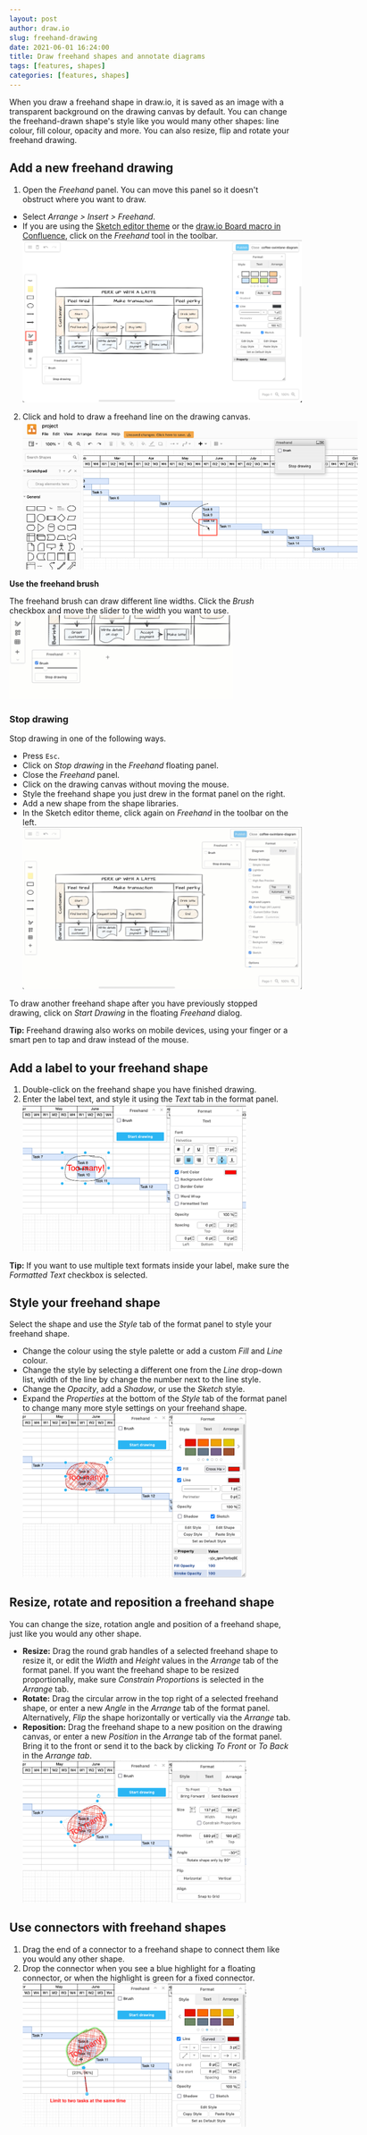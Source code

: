 ```yaml
---
layout: post
author: draw.io
slug: freehand-drawing
date: 2021-06-01 16:24:00
title: Draw freehand shapes and annotate diagrams
tags: [features, shapes]
categories: [features, shapes]
---
```


When you draw a freehand shape in draw.io, it is saved as an image with a transparent background on the drawing canvas by default. You can change the freehand-drawn shape's style like you would many other shapes: line colour, fill colour, opacity and more. You can also resize, flip and rotate your freehand drawing.

## Add a new freehand drawing 

1. Open the _Freehand_ panel. You can move this panel so it doesn't obstruct where you want to draw.
* Select _Arrange > Insert > Freehand_.
* If you are using the [Sketch editor theme](/blog/diagram-editor-theme.html) or the [draw.io Board macro in Confluence](/blog/drawio-board-macro.html), click on the _Freehand_ tool in the toolbar.
<br /><img src="/assets/img/blog/board-conf-freehand.png" style="width=100%;max-width:500px;height:auto;" alt="Click on the Freehand tool in the toolbar to open the Freehand panel">
2. Click and hold to draw a freehand line on the drawing canvas. 
<br /><img src="/assets/img/blog/freehand-drawing-cursor.png" style="width=100%;max-width:600px;height:auto;" alt="Click on Start drawing then click and draw on the drawing canvas to add a freehand shape">

**Use the freehand brush**

The freehand brush can draw different line widths. Click the _Brush_ checkbox and move the slider to the width you want to use.
<br /><img src="/assets/img/blog/freehand-brush-width.gif" style="width=100%;max-width:400px;height:auto;" alt="Use the freehand drawing tool in a draw.io Board diagram to markup diagrams or draw shapes with your mouse">

### Stop drawing

Stop drawing in one of the following ways.
* Press ``Esc``.
* Click on _Stop drawing_ in the _Freehand_ floating panel. 
* Close the _Freehand_ panel.
* Click on the drawing canvas without moving the mouse.
* Style the freehand shape you just drew in the format panel on the right. 
* Add a new shape from the shape libraries.
* In the Sketch editor theme, click again on _Freehand_ in the toolbar on the left.
<br /><img src="/assets/img/blog/sketch-ui-freehand-drawing.gif" style="width=100%;max-width:500px;height:auto;" alt="Use the freehand drawing tool in a draw.io Board diagram to markup diagrams or draw shapes with your mouse">

To draw another freehand shape after you have previously stopped drawing, click on _Start Drawing_ in the floating _Freehand_ dialog.

**Tip:** Freehand drawing also works on mobile devices, using your finger or a smart pen to tap and draw instead of the mouse.


## Add a label to your freehand shape

1. Double-click on the freehand shape you have finished drawing. 
2. Enter the label text, and style it using the _Text_ tab in the format panel.
<br /><img src="/assets/img/blog/freehand-shape-label.png" style="width=100%;max-width:400px;height:auto;" alt="Double click on the freehand shape and enter your label text, then style it in the format panel">

**Tip:** If you want to use multiple text formats inside your label, make sure the _Formatted Text_ checkbox is selected. 

## Style your freehand shape 

Select the shape and use the _Style_ tab of the format panel to style your freehand shape. 
* Change the colour using the style palette or add a custom _Fill_ and _Line_ colour.
* Change the style by selecting a different one from the _Line_ drop-down list, width of the line by change the number next to the line style.
* Change the _Opacity_, add a _Shadow_, or use the _Sketch_ style. 
* Expand the _Properties_ at the bottom of the _Style_ tab of the format panel to change many more style settings on your freehand shape.
<br /><img src="/assets/img/blog/freehand-shape-style.png" style="width=100%;max-width:400px;height:auto;" alt="Use the Style tab in the format panel to change the style of your freehand shape">

## Resize, rotate and reposition a freehand shape

You can change the size, rotation angle and position of a freehand shape, just like you would any other shape. 
* **Resize:** Drag the round grab handles of a selected freehand shape to resize it, or edit the _Width_ and _Height_ values in the _Arrange_ tab of the format panel. If you want the freehand shape to be resized proportionally, make sure _Constrain Proportions_ is selected in the _Arrange_ tab.
* **Rotate:** Drag the circular arrow in the top right of a selected freehand shape, or enter a new _Angle_ in the _Arrange_ tab of the format panel. Alternatively, _Flip_ the shape horizontally or vertically via the _Arrange_ tab.
* **Reposition:** Drag the freehand shape to a new position on the drawing canvas, or enter a new _Position_ in the _Arrange_ tab of the format panel. Bring it to the front or send it to the back by clicking _To Front_ or _To Back_ in the _Arrange tab_.
<br /><img src="/assets/img/blog/freehand-shape-rotate.png" style="width=100%;max-width:400px;height:auto;" alt="Use the Arrange tab in the format panel to resize, rotate, and reposition the freehand shape">

## Use connectors with freehand shapes

1. Drag the end of a connector to a freehand shape to connect them like you would any other shape. 
2. Drop the connector when you see a blue highlight for a floating connector, or when the highlight is green for a fixed connector.
<br /><img src="/assets/img/blog/freehand-shape-connect.png" style="width=100%;max-width:400px;height:auto;" alt="Drag and drop connectors onto freehand shapes">

